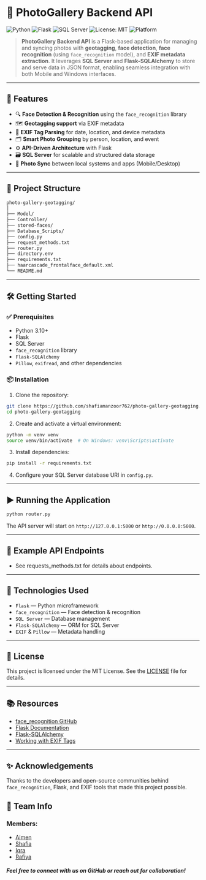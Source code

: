
# 📸 PhotoGallery Backend API

![Python](https://img.shields.io/badge/Python-3.10+-blue.svg)
![Flask](https://img.shields.io/badge/Flask-2.x-orange.svg)
![SQL Server](https://img.shields.io/badge/SQL--Server-database-blue.svg)
![License: MIT](https://img.shields.io/badge/License-MIT-green.svg)
![Platform](https://img.shields.io/badge/Platform-Windows%20%7C%20Mobile-lightgrey.svg)

> **PhotoGallery Backend API** is a Flask-based application for managing and syncing photos with **geotagging**, **face detection**, **face recognition** (using `face_recognition` model), and **EXIF metadata extraction**. It leverages **SQL Server** and **Flask-SQLAlchemy** to store and serve data in JSON format, enabling seamless integration with both Mobile and Windows interfaces.

---

## 🚀 Features

- 🔍 **Face Detection & Recognition** using the `face_recognition` library  
- 🗺️ **Geotagging support** via EXIF metadata  
- 🧠 **EXIF Tag Parsing** for date, location, and device metadata  
- 🗂️ **Smart Photo Grouping** by person, location, and event  
- ⚙️ **API-Driven Architecture** with Flask  
- 🗃️ **SQL Server** for scalable and structured data storage  
- 🔁 **Photo Sync** between local systems and apps (Mobile/Desktop)

---

## 📁 Project Structure

```bash
photo-gallery-geotagging/
│
├── Model/
├── Controller/
├── stored-faces/
├── Database_Scripts/
├── config.py
├── request_methods.txt
├── router.py
├── directory.env
├── requirements.txt
├── haarcascade_frontalface_default.xml
└── README.md
````

---

## 🛠️ Getting Started

### ✅ Prerequisites

* Python 3.10+
* Flask
* SQL Server
* `face_recognition` library
* `Flask-SQLAlchemy`
* `Pillow`, `exifread`, and other dependencies

### 📦 Installation

1. Clone the repository:

```bash
git clone https://github.com/shafiamanzoor762/photo-gallery-geotagging.git
cd photo-gallery-geotagging
```

2. Create and activate a virtual environment:

```bash
python -m venv venv
source venv/bin/activate  # On Windows: venv\Scripts\activate
```

3. Install dependencies:

```bash
pip install -r requirements.txt
```

4. Configure your SQL Server database URI in `config.py`.

---

## ▶️ Running the Application

```bash
python router.py
```

The API server will start on `http://127.0.0.1:5000` or `http://0.0.0.0:5000`.

---

## 📌 Example API Endpoints

* See requests_methods.txt for details about endpoints.

---

## 🧠 Technologies Used

* `Flask` — Python microframework
* `face_recognition` — Face detection & recognition
* `SQL Server` — Database management
* `Flask-SQLAlchemy` — ORM for SQL Server
* `EXIF` & `Pillow` — Metadata handling

---

## 🔐 License

This project is licensed under the MIT License. See the [LICENSE](./LICENSE) file for details.

---

## 📚 Resources

* [face\_recognition GitHub](https://github.com/ageitgey/face_recognition)
* [Flask Documentation](https://flask.palletsprojects.com/)
* [Flask-SQLAlchemy](https://flask-sqlalchemy.palletsprojects.com/)
* [Working with EXIF Tags](https://exiftool.org/)

---

## ✨ Acknowledgements

Thanks to the developers and open-source communities behind `face_recognition`, Flask, and EXIF tools that made this project possible.



## 👥 Team Info

### Members:
  * [Aimen](https://github.com/AIMEN-10)
  * [Shafia](https://github.com/shafiamanzoor762)
  * [Iqra](https://github.com/iqraraja1)
  * [Rafiya](https://github.com/RafiaTariq01)
##### Feel free to connect with us on GitHub or reach out for collaboration!
